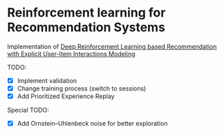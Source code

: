 # Reinforcement learning for Recommendation Systems

Implementation of [Deep Reinforcement Learning based Recommendation with Explicit User-Item Interactions Modeling](https://arxiv.org/pdf/1810.12027.pdf)

TODO:

- [x] Implement validation 
- [x] Change training process (switch to sessions)
- [x] Add Prioritized Experience Replay

Special TODO:

- [x] Add Ornstein–Uhlenbeck noise for better exploration
